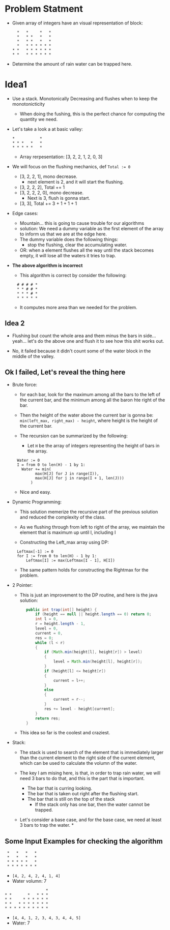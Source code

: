 # Problem Statment

* Given array of integers have an visual representation of block:
    ```
      *   *     *   *
      *   * *   *   *
      *   * *   *   *
      *   * * * * * *
    * *   * * * * * *
    * *   * * * * * *
    ```

* Determine the amount of rain water can be trapped here.

# Idea1

* Use a stack. Monotonically Decreasing and flushes when to keep the monotonicticity
  * When doing the fushing, this is the perfect chance for computing the quantity we need.

* Let's take a look a at basic valley:

  ```
  *           *
  * * *   *   *
  * * * * *   *
  ```

  * Array rerpesentation: [3, 2, 2, 1, 2, 0, 3]

* We will focus on the flushing mechanics, def `Total := 0`
  * [3, 2, 2, 1], mono decrease.
    * next element is 2, and it will start the flushing.
  * [3, 2, 2, 2], Total += 1
  * [3, 2, 2, 2, 0], mono decrease.
    * Next is 3, flush is gonna start.
  * [3, 3], Total += 3 + 1 + 1 + 1

* Edge cases:
  * Mountain... this is going to cause trouble for our algorithms
  * solution: We need a dummy variable as the first element of the array to inform us that
  we are at the edge here.
  * The dummy variable does the following things:
    * stop the flushing, clear the accumulating water.
  * OR: when a element flushes all the way until the stack becomes empty, it will lose all the waters it tries to
  trap.

* **The above algorithm is incorrect**
  * This algorithm is correct by consider the following:

  ```
    # # # # *
    * * # # *
    * * * # *
    * * * * *
  ```

  * It computes more area than we needed for the problem.


## Idea 2

* Flushing but count the whole area and them minus the bars in side... yeah... let's do the above one and flush it
to see how this shit works out.

* No, it failed because it didn't count some of the water block in the middle of the valley.

## Ok I failed, Let's reveal the thing here

* Brute force:
  * for each bar, look for the maximum among all the bars to the left of the current bar, and the minimum among all
  the baron hte right of the bar.

  * Then the height of the water above the current bar is gonna be: `min(left_max, right_max) - height`, where height
  is the height of the current bar.

  * The recursion can be summarized by the following:
    * Let `H` be the array of integers representing the height of bars in the array.

  ```
    Water := 0
    I = from 0 to len(H) - 1 by 1:
      Water += min(
            max(H[J] for J in range(I)),
            max(H[J] for j in range(I + 1, len(J)))
          )
  ```
  * Nice and easy.

* Dynamic Programming:
  * This solution memerize the recursive part of the previous solution and reduced the complexity of the class.
  * As we flushing through from left to right of the array, we maintain the element that is maximum up until I, including
  I

  * Constructing the Left_max array using DP:
  ```
    Leftmax[-1] := 0
    for I := from 0 to len(H) - 1 by 1:
        Leftmax[I] := max(Leftmax[I - 1], H[I])
  ```
  * The same pattern holds for constructing the Rightmax for the problem.

* 2 Pointer:
  * This is just an improvement to the DP routine, and here is the java solution:

  ```java
        public int trap(int[] height) {
            if (height == null || height.length == 0) return 0;
            int l = 0,
            r = height.length - 1,
            level = 0,
            current = 0,
            res = 0;
            while (l < r)
            {
                if (Math.min(height[l], height[r]) > level)
                {
                    level = Math.min(height[l], height[r]);
                }
                if (height[l] <= height[r])
                {
                    current = l++;
                }
                else
                {
                    current = r--;
                }
                res += level - height[current];
            }
            return res;
        }
  ```

  * This idea so far is the coolest and craziest.

* Stack:

  * The stack is used to search of the element that is immediately larger than the current element to the right side
  of the current element, which can be used to calculate the volumn of the water.

  * The key I am mising here, is that, in order to trap rain water, we will need 3 bars to do that, and this is the
  part that is important.
    * The bar that is curring looking.
    * The bar that is taken out right after the flushing start.
    * The bar that is still on the top of the stack
      * If the stack only has one bar, then the water cannot be trapped.

  * Let's consider a base case, and for the base case, we need at least 3 bars to trap the water.
    * 

## Some Input Examples for checking the algorithm

```
 *   *   *   *
 *   *   *   *
 * * * * *   *
 * * * * * * *
```
* `[4, 2, 4, 2, 4, 1, 4]`
* Water volumn: 7
```
                  *
* *       *   * * *
* *     * * * * * *
* *   * * * * * * *
* * * * * * * * * *
```
* `[4, 4, 1, 2, 3, 4, 3, 4, 4, 5]`
* Water: 7